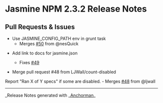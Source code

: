 # Jasmine NPM 2.3.2 Release Notes

## Pull Requests & Issues

- Use JASMINE_CONFIG_PATH env in grunt task
  - Merges [#50](https://github.com/jasmine/jasmine-npm/issues/50) from @nesQuick

* Add link to docs for jasmine.json

  - Fixes [#49](https://github.com/jasmine/jasmine-npm/issues/49)

* Merge pull request #48 from LJWall/count-disabled

Report "Ran X of Y specs" if some are disabled. - Merges [#48](https://github.com/jasmine/jasmine-npm/issues/48) from @ljwall

---

_Release Notes generated with _[Anchorman](http://github.com/infews/anchorman)\_
